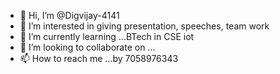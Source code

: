 - 👋 Hi, I’m @Digvijay-4141
- 👀 I’m interested in giving presentation, speeches, team work 
- 🌱 I’m currently learning ...BTech in CSE iot
- 💞️ I’m looking to collaborate on ...
- 📫 How to reach me ...by 7058976343 

<!---
Digvijay-4141/Digvijay-4141 is a ✨ special ✨ repository because its `README.md` (this file) appears on your GitHub profile.
You can click the Preview link to take a look at your changes.
--->
